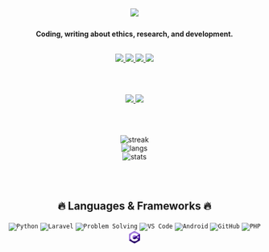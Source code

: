 <div align="center">

  <h1>
    <img width="80%" src="https://readme-typing-svg.herokuapp.com?font=Lalezar&size=30&color=3DAEE9&center=true&vCenter=true&width=600&lines=👋+Hey%2C+I%E2%80%99m+Defaltastra!💻" />
  </h1>

  <p><b>Coding, writing about ethics, research, and development.</b></p>

  <br />

  <!-- Badges -->
  <a href="https://fedoraproject.org/">
    <img src="https://img.shields.io/badge/OS-Fedora-294172?style=for-the-badge&logo=fedora&logoColor=white" />
  </a>
  <a href="https://zen-browser.app/">
    <img src="https://img.shields.io/badge/Browser-Zen-1E1E2E?style=for-the-badge&logo=firefox&logoColor=white" />
  </a>
  <a href="https://netlify.app/">
    <img src="https://img.shields.io/badge/Deploy-Netlify-00C7B7?style=for-the-badge&logo=netlify&logoColor=white" />
  </a>
<a href="mailto:defaltastra@protonmail.com">
  <img src="https://img.shields.io/badge/Email-defaltastra%40protonmail.com-6D4AFF?style=for-the-badge&logo=protonmail&logoColor=white" />
</a>


  <br /><br />

  <!-- Socials -->
  <a href="https://github.com/defaltastra">
    <img src="https://img.shields.io/github/followers/defaltastra?label=Follow%20me&style=social" />
  </a>
  <a href="https://www.instagram.com/astra_defalt/" title="Instagram Profile">
    <img src="https://img.shields.io/badge/Instagram-%40astra__defalt-E4405F?style=social&logo=instagram" />
  </a>

  <br /><br />

  <!-- Stats -->
  <img src="https://github-readme-streak-stats.herokuapp.com/?user=defaltastra&theme=tokyonight&hide_border=false" alt="streak" />
  <br />
  <img src="https://github-readme-stats.vercel.app/api/top-langs?username=defaltastra&show_icons=true&theme=noctis_minimus&layout=compact" alt="langs" />
  <br />
  <img src="https://github-readme-stats.vercel.app/api?username=defaltastra&show_icons=true&theme=noctis_minimus" alt="stats" />

  <br /><br />

  <h2>🔥 Languages & Frameworks 🔥</h2>
  <p>
    <code><img title="Python" height="25" src="images/python-original.svg"></code>
    <code><img title="Laravel" height="25" src="images/1200px-Laravel.svg.png"></code>
    <code><img title="Problem Solving" height="25" src="images/problemSolving.png"></code>
    <code><img title="VS Code" height="25" src="images/vscode.png"></code>
    <code><img title="Android" height="25" src="images/android.svg"></code>
    <code><img title="GitHub" height="25" src="images/github.svg"></code>
    <code><img title="PHP" height="25" src="images/php.svg"></code>
    <code><img title="C#" height="25" src="images/csharp.svg"></code>
  </p>

</div>
